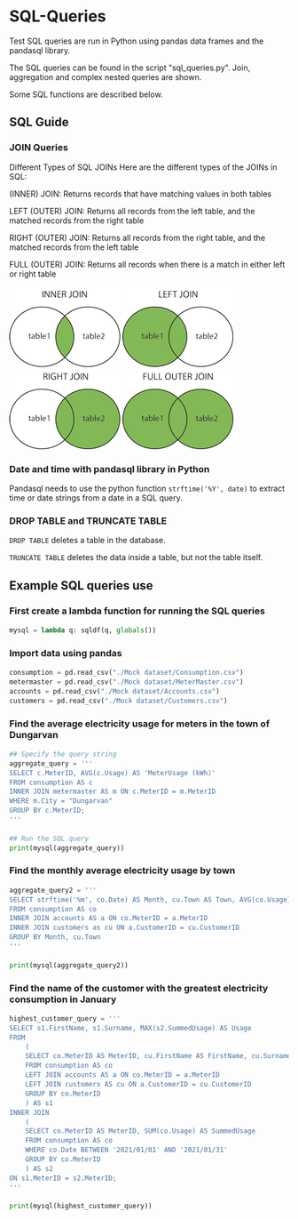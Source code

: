 # SQL-Queries

Test SQL queries are run in Python using pandas data frames and the pandasql library.

The SQL queries can be found in the script "sql_queries.py". Join, aggregation and complex nested queries are shown.

Some SQL functions are described below. 

## SQL Guide

### JOIN Queries

Different Types of SQL JOINs
Here are the different types of the JOINs in SQL:

(INNER) JOIN: Returns records that have matching values in both tables

LEFT (OUTER) JOIN: Returns all records from the left table, and the matched records from the right table

RIGHT (OUTER) JOIN: Returns all records from the right table, and the matched records from the left table

FULL (OUTER) JOIN: Returns all records when there is a match in either left or right table

![inner_join](/SQL_Joins/sql_innerjoin.gif)
![left_join](/SQL_Joins/sql_leftjoin.gif)
![right_join](/SQL_Joins/sql_rightjoin.gif)
![full_outer_join](/SQL_Joins/sql_fullouterjoin.gif)

### Date and time with pandasql library in Python

Pandasql needs to use the python function ```strftime('%Y', date)``` to extract time or date strings from a date in a SQL query. 

### DROP TABLE and TRUNCATE TABLE

```DROP TABLE``` deletes a table in the database.

```TRUNCATE TABLE``` deletes the data inside a table, but not the table itself. 

## Example SQL queries use

### First create a lambda function for running the SQL queries

```python
mysql = lambda q: sqldf(q, globals())
```

### Import data using pandas

```python
consumption = pd.read_csv("./Mock dataset/Consumption.csv")
metermaster = pd.read_csv("./Mock dataset/MeterMaster.csv")
accounts = pd.read_csv("./Mock dataset/Accounts.csv")
customers = pd.read_csv("./Mock dataset/Customers.csv")
```

### Find the average electricity usage for meters in the town of Dungarvan

```python
## Specify the query string
aggregate_query = '''
SELECT c.MeterID, AVG(c.Usage) AS 'MeterUsage (kWh)'
FROM consumption AS c
INNER JOIN metermaster AS m ON c.MeterID = m.MeterID
WHERE m.City = "Dungarvan"
GROUP BY c.MeterID;
'''

## Run the SQL query
print(mysql(aggregate_query))
```

### Find the monthly average electricity usage by town

```python
aggregate_query2 = '''
SELECT strftime('%m', co.Date) AS Month, cu.Town AS Town, AVG(co.Usage) AS AverageUsage
FROM consumption AS co
INNER JOIN accounts AS a ON co.MeterID = a.MeterID
INNER JOIN customers as cu ON a.CustomerID = cu.CustomerID
GROUP BY Month, cu.Town
'''

print(mysql(aggregate_query2))
```

### Find the name of the customer with the greatest electricity consumption in January

```python
highest_customer_query = '''
SELECT s1.FirstName, s1.Surname, MAX(s2.SummedUsage) AS Usage
FROM 
    (   
    SELECT co.MeterID AS MeterID, cu.FirstName AS FirstName, cu.Surname AS Surname
    FROM consumption AS co
    LEFT JOIN accounts AS a ON co.MeterID = a.MeterID 
    LEFT JOIN customers AS cu ON a.CustomerID = cu.CustomerID
    GROUP BY co.MeterID
    ) AS s1
INNER JOIN 
    (
    SELECT co.MeterID AS MeterID, SUM(co.Usage) AS SummedUsage
    FROM consumption AS co
    WHERE co.Date BETWEEN '2021/01/01' AND '2021/01/31'
    GROUP BY co.MeterID
    ) AS s2
ON s1.MeterID = s2.MeterID;
'''

print(mysql(highest_customer_query))
```